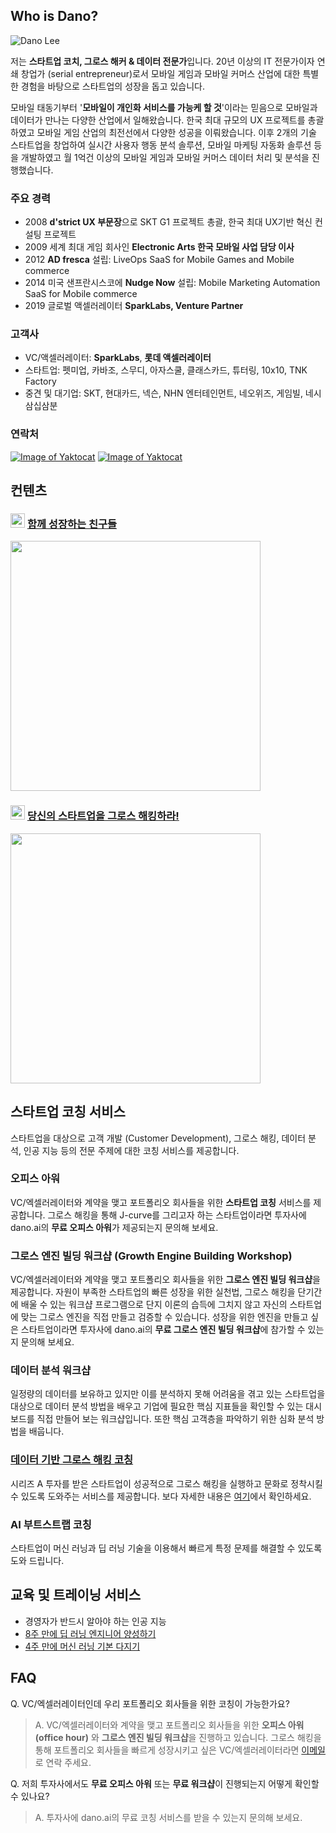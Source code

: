 ## Who is Dano? 

![Dano Lee](https://d2a08gotq8viav.cloudfront.net/web-pages/images/SKT+Cloud+Inspire2013+Dano+1200x800.jpg)

저는 **스타트업 코치, 그로스 해커 & 데이터 전문가**입니다. 20년 이상의 IT 전문가이자 연쇄 창업가 (serial entrepreneur)로서 모바일 게임과 모바일 커머스 산업에 대한 특별한 경험을 바탕으로 스타트업의 성장을 돕고 있습니다.

모바일 태동기부터 '**모바일이 개인화 서비스를 가능케 할 것**'이라는 믿음으로 모바일과 데이터가 만나는 다양한 산업에서 일해왔습니다. 한국 최대 규모의 UX 프로젝트를 총괄하였고 모바일 게임 산업의 최전선에서 다양한 성공을 이뤄왔습니다. 이후 2개의 기술 스타트업을 창업하여 실시간 사용자 행동 분석 솔루션, 모바일 마케팅 자동화 솔루션 등을 개발하였고 월 1억건 이상의 모바일 게임과 모바일 커머스 데이터 처리 및 분석을 진행했습니다. 

### 주요 경력
- 2008 **d'strict UX 부문장**으로 SKT G1 프로젝트 총괄, 한국 최대 UX기반 혁신 컨설팅 프로젝트
- 2009 세계 최대 게임 회사인 **Electronic Arts 한국 모바일 사업 담당 이사**
- 2012 **AD fresca** 설립: LiveOps SaaS for Mobile Games and Mobile commerce
- 2014 미국 샌프란시스코에 **Nudge Now** 설립: Mobile Marketing Automation SaaS for Mobile commerce
- 2019 글로벌 액셀러레이터 **SparkLabs, Venture Partner**


### 고객사
- VC/액셀러레이터: **SparkLabs**, **롯데 액셀러레이터**
- 스타트업: 펫미업, 카바조, 스무디, 아자스쿨, 클래스카드, 튜터링, 10x10, TNK Factory
- 중견 및 대기업: SKT, 현대카드, 넥슨, NHN 엔터테인먼트, 네오위즈, 게임빌, 네시삼십삼분

### 연락처
[![Image of Yaktocat](https://d2a08gotq8viav.cloudfront.net/web-pages/icons/linkedin-button.png)](https://www.linkedin.com/in/danolee/) [![Image of Yaktocat](https://d2a08gotq8viav.cloudfront.net/web-pages/icons/email-button.png)](mailto:dano@dano.ai)

## 컨텐츠

### <img src="https://www.youtube.com/yt/about/media/images/brand-resources/icons/YouTube_icon_full-color.svg" width="23"> [함께 성장하는 친구들](http://bit.ly/2rI2Uh3)
[<img src="https://img.youtube.com/vi/kRPU70VG2GY/0.jpg" width="400">](http://bit.ly/2SSY9wL)

### <img src="https://cdn-images-1.medium.com/max/800/1*emiGsBgJu2KHWyjluhKXQw.png" width="23"> [당신의 스타트업을 그로스 해킹하라!](https://medium.com/dano-ai)
[<img src="https://d2a08gotq8viav.cloudfront.net/web-pages/images/produce48-nanami.jpg" width="400">](https://medium.com/dano-ai)

## 스타트업 코칭 서비스
스타트업을 대상으로 고객 개발 (Customer Development), 그로스 해킹, 데이터 분석, 인공 지능 등의 전문 주제에 대한 코칭 서비스를 제공합니다.

### 오피스 아워
VC/엑셀러레이터와 계약을 맺고 포트폴리오 회사들을 위한 **스타트업 코칭** 서비스를 제공합니다. 그로스 해킹을 통해 J-curve를 그리고자 하는 스타트업이라면 투자사에 dano.ai의 **무료 오피스 아워**가 제공되는지 문의해 보세요.

### 그로스 엔진 빌딩 워크샵 (Growth Engine Building Workshop)
VC/엑셀러레이터와 계약을 맺고 포트폴리오 회사들을 위한 **그로스 엔진 빌딩 워크샵**을 제공합니다. 자원이 부족한 스타트업의 빠른 성장을 위한 실천법, 그로스 해킹을 단기간에 배울 수 있는 워크샵 프로그램으로 단지 이론의 습득에 그치지 않고 자신의 스타트업에 맞는 그로스 엔진을 직접 만들고 검증할 수 있습니다. 성장을 위한 엔진을 만들고 싶은 스타트업이라면 투자사에 dano.ai의 **무료 그로스 엔진 빌딩 워크샵**에 참가할 수 있는지 문의해 보세요.

### 데이터 분석 워크샵
일정량의 데이터를 보유하고 있지만 이를 분석하지 못해 어려움을 겪고 있는 스타트업을 대상으로 데이터 분석 방법을 배우고 기업에 필요한 핵심 지표들을 확인할 수 있는 대시보드를 직접 만들어 보는 워크샵입니다. 또한 핵심 고객층을 파악하기 위한 심화 분석 방법을 배웁니다.

### [데이터 기반 그로스 해킹 코칭](http://growth-hacking.dano.ai)
시리즈 A 투자를 받은 스타트업이 성공적으로 그로스 해킹을 실행하고 문화로 정착시킬 수 있도록 도와주는 서비스를 제공합니다. 보다 자세한 내용은 [여기](http://growth-hacking.dano.ai)에서 확인하세요.
 
### AI 부트스트랩 코칭
스타트업이 머신 러닝과 딥 러닝 기술을 이용해서 빠르게 특정 문제를 해결할 수 있도록 도와 드립니다.

## 교육 및 트레이닝 서비스
- 경영자가 반드시 알아야 하는 인공 지능
- [8주 만에 딥 러닝 엔지니어 양성하기](http://8wk-dl.dano.ai/)
- [4주 만에 머신 러닝 기본 다지기](https://www.facebook.com/284383412065350)

## FAQ
Q. VC/엑셀러레이터인데 우리 포트폴리오 회사들을 위한 코칭이 가능한가요?
> A. VC/엑셀러레이터와 계약을 맺고 포트폴리오 회사들을 위한 **오피스 아워 (office hour)** 와 **그로스 엔진 빌딩 워크샵**을 진행하고 있습니다. 그로스 해킹을 통해 포트폴리오 회사들을 빠르게 성장시키고 싶은 VC/엑셀러레이터라면 [이메일](mailto:dano@dano.ai)로 연락 주세요.

Q. 저희 투자사에서도 **무료 오피스 아워** 또는 **무료 워크샵**이 진행되는지 어떻게 확인할 수 있나요?
> A. 투자사에 dano.ai의 무료 코칭 서비스를 받을 수 있는지 문의해 보세요.